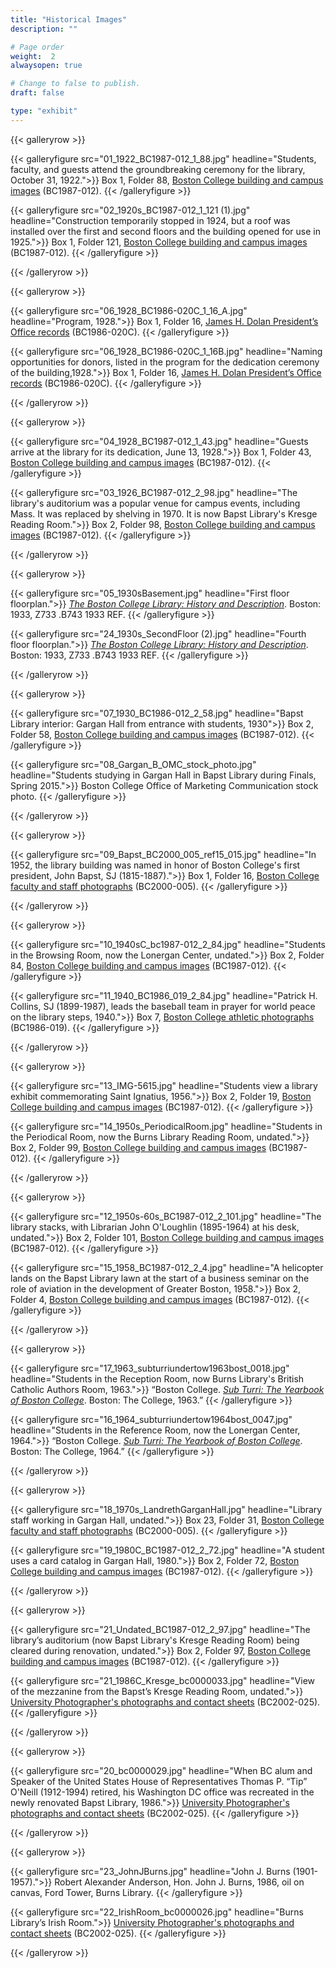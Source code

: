 ```yaml
---
title: "Historical Images"
description: ""

# Page order
weight:  2
alwaysopen: true

# Change to false to publish.
draft: false

type: "exhibit"
---
```


{{< galleryrow >}}

{{< galleryfigure src="01_1922_BC1987-012_1_88.jpg"
           headline="Students, faculty, and guests attend the groundbreaking ceremony for the library, October 31, 1922.">}} Box 1, Folder 88, [Boston College building and campus images](https://bc-primo.hosted.exlibrisgroup.com/permalink/f/l6ucgu/ALMA-BC21428864290001021) (BC1987-012).
{{< /galleryfigure >}}

{{< galleryfigure src="02_1920s_BC1987-012_1_121 (1).jpg"
           headline="Construction temporarily stopped in 1924, but a roof was installed over the first and second floors and the building opened for use in 1925.">}} Box 1, Folder 121, [Boston College building and campus images](https://bc-primo.hosted.exlibrisgroup.com/permalink/f/l6ucgu/ALMA-BC21428864290001021) (BC1987-012).
{{< /galleryfigure >}}

{{< /galleryrow >}}

{{< galleryrow >}}

{{< galleryfigure src="06_1928_BC1986-020C_1_16_A.jpg"
           headline="Program, 1928.">}} Box 1, Folder 16, [James H. Dolan President’s Office records](https://bc-primo.hosted.exlibrisgroup.com/permalink/f/l6ucgu/ALMA-BC21331160510001021) (BC1986-020C).
{{< /galleryfigure >}}

{{< galleryfigure src="06_1928_BC1986-020C_1_16B.jpg"
           headline="Naming opportunities for donors, listed in the program for the dedication ceremony of the building,1928.">}} Box 1, Folder 16, [James H. Dolan President’s Office records](https://bc-primo.hosted.exlibrisgroup.com/permalink/f/l6ucgu/ALMA-BC21331160510001021) (BC1986-020C).
{{< /galleryfigure >}}

{{< /galleryrow >}}

{{< galleryrow >}}

{{< galleryfigure src="04_1928_BC1987-012_1_43.jpg"
           headline="Guests arrive at the library for its dedication, June 13, 1928.">}} Box 1, Folder 43, [Boston College building and campus images](https://bc-primo.hosted.exlibrisgroup.com/permalink/f/l6ucgu/ALMA-BC21428864290001021) (BC1987-012).
{{< /galleryfigure >}}

{{< galleryfigure src="03_1926_BC1987-012_2_98.jpg"
           headline="The library's auditorium was a popular venue for campus events, including Mass. It was replaced by shelving in 1970. It is now Bapst Library's Kresge Reading Room.">}} Box 2, Folder 98, [Boston College building and campus images](https://bc-primo.hosted.exlibrisgroup.com/permalink/f/l6ucgu/ALMA-BC21428864290001021) (BC1987-012).
{{< /galleryfigure >}}

{{< /galleryrow >}}

{{< galleryrow >}}

{{< galleryfigure src="05_1930sBasement.jpg"
           headline="First floor floorplan.">}} *[The Boston College Library: History and Description](https://bc-primo.hosted.exlibrisgroup.com/permalink/f/l6ucgu/ALMA-BC21341858200001021)*. Boston: 1933, Z733 .B743 1933 REF.
{{< /galleryfigure >}}

{{< galleryfigure src="24_1930s_SecondFloor (2).jpg"
           headline="Fourth floor floorplan.">}} *[The Boston College Library: History and Description](https://bc-primo.hosted.exlibrisgroup.com/permalink/f/l6ucgu/ALMA-BC21341858200001021)*. Boston: 1933, Z733 .B743 1933 REF.
{{< /galleryfigure >}}

{{< /galleryrow >}}

{{< galleryrow >}}

{{< galleryfigure src="07_1930_BC1986-012_2_58.jpg"
           headline="Bapst Library interior: Gargan Hall from entrance with students, 1930">}} Box 2, Folder 58, [Boston College building and campus images](https://bc-primo.hosted.exlibrisgroup.com/permalink/f/l6ucgu/ALMA-BC21428864290001021) (BC1987-012).
{{< /galleryfigure >}}

{{< galleryfigure src="08_Gargan_B_OMC_stock_photo.jpg"
           headline="Students studying in Gargan Hall in Bapst Library during Finals, Spring 2015.">}} Boston College Office of Marketing Communication stock photo.
{{< /galleryfigure >}}

{{< /galleryrow >}}

{{< galleryrow >}}

{{< galleryfigure src="09_Bapst_BC2000_005_ref15_015.jpg"
           headline="In 1952, the library building was named in honor of Boston College's first president, John Bapst, SJ (1815-1887).">}} Box 1, Folder 16, [Boston College faculty and staff photographs](https://bc-primo.hosted.exlibrisgroup.com/permalink/f/l6ucgu/ALMA-BC21427406550001021) (BC2000-005).
{{< /galleryfigure >}}

{{< /galleryrow >}}

{{< galleryrow >}}

{{< galleryfigure src="10_1940sC_bc1987-012_2_84.jpg"
           headline="Students in the Browsing Room, now the Lonergan Center, undated.">}} Box 2, Folder 84, [Boston College building and campus images](https://bc-primo.hosted.exlibrisgroup.com/permalink/f/l6ucgu/ALMA-BC21428864290001021) (BC1987-012).
{{< /galleryfigure >}}

{{< galleryfigure src="11_1940_BC1986_019_2_84.jpg"
           headline="Patrick H. Collins, SJ (1899-1987), leads the baseball team in prayer for world peace on the library steps, 1940.">}} Box 7, [Boston College athletic photographs](https://bc-primo.hosted.exlibrisgroup.com/permalink/f/l6ucgu/ALMA-BC21424921630001021) (BC1986-019).
{{< /galleryfigure >}}

{{< /galleryrow >}}

{{< galleryrow >}}

{{< galleryfigure src="13_IMG-5615.jpg"
           headline="Students view a library exhibit commemorating Saint Ignatius, 1956.">}} Box 2, Folder 19, [Boston College building and campus images](https://bc-primo.hosted.exlibrisgroup.com/permalink/f/l6ucgu/ALMA-BC21428864290001021) (BC1987-012).
{{< /galleryfigure >}}

{{< galleryfigure src="14_1950s_PeriodicalRoom.jpg"
           headline="Students in the Periodical Room, now the Burns Library Reading Room, undated.">}} Box 2, Folder 99, [Boston College building and campus images](https://bc-primo.hosted.exlibrisgroup.com/permalink/f/l6ucgu/ALMA-BC21428864290001021) (BC1987-012).
{{< /galleryfigure >}}

{{< /galleryrow >}}

{{< galleryrow >}}

{{< galleryfigure src="12_1950s-60s_BC1987-012_2_101.jpg"
           headline="The library stacks, with Librarian John O'Loughlin (1895-1964) at his desk, undated.">}} Box 2, Folder 101, [Boston College building and campus images](https://bc-primo.hosted.exlibrisgroup.com/permalink/f/l6ucgu/ALMA-BC21428864290001021) (BC1987-012).
{{< /galleryfigure >}}

{{< galleryfigure src="15_1958_BC1987-012_2_4.jpg"
           headline="A helicopter lands on the Bapst Library lawn at the start of a business seminar on the role of aviation in the development of Greater Boston, 1958.">}} Box 2, Folder 4, [Boston College building and campus images](https://bc-primo.hosted.exlibrisgroup.com/permalink/f/l6ucgu/ALMA-BC21428864290001021) (BC1987-012).
{{< /galleryfigure >}}

{{< /galleryrow >}}

{{< galleryrow >}}

{{< galleryfigure src="17_1963_subturriundertow1963bost_0018.jpg"
           headline="Students in the Reception Room, now Burns Library's British Catholic Authors Room, 1963.">}} “Boston College. *[Sub Turri: The Yearbook of Boston College](https://bc-primo.hosted.exlibrisgroup.com/permalink/f/l6ucgu/ALMA-BC21387089960001021)*. Boston: The College, 1963.”
{{< /galleryfigure >}}

{{< galleryfigure src="16_1964_subturriundertow1964bost_0047.jpg"
           headline="Students in the Reference Room, now the Lonergan Center, 1964.">}} “Boston College. *[Sub Turri: The Yearbook of Boston College](https://bc-primo.hosted.exlibrisgroup.com/permalink/f/l6ucgu/ALMA-BC21387089960001021)*. Boston: The College, 1964.”
{{< /galleryfigure >}}

{{< /galleryrow >}}

{{< galleryrow >}}

{{< galleryfigure src="18_1970s_LandrethGarganHall.jpg"
           headline="Library staff working  in Gargan Hall, undated.">}} Box 23, Folder 31, [Boston College faculty and staff photographs](https://bc-primo.hosted.exlibrisgroup.com/permalink/f/l6ucgu/ALMA-BC21427406550001021) (BC2000-005).
{{< /galleryfigure >}}

{{< galleryfigure src="19_1980C_BC1987-012_2_72.jpg"
           headline="A student uses a card catalog in Gargan Hall, 1980.">}} Box 2, Folder 72, [Boston College building and campus images](https://bc-primo.hosted.exlibrisgroup.com/permalink/f/l6ucgu/ALMA-BC21428864290001021) (BC1987-012).
{{< /galleryfigure >}}

{{< /galleryrow >}}

{{< galleryrow >}}

{{< galleryfigure src="21_Undated_BC1987-012_2_97.jpg"
           headline="The library’s auditorium (now Bapst Library's Kresge Reading Room) being cleared during renovation, undated.">}} Box 2, Folder 97, [Boston College building and campus images](https://bc-primo.hosted.exlibrisgroup.com/permalink/f/l6ucgu/ALMA-BC21428864290001021) (BC1987-012).
{{< /galleryfigure >}}

{{< galleryfigure src="21_1986C_Kresge_bc0000033.jpg"
           headline="View of the mezzanine from the Bapst’s Kresge Reading Room, undated.">}} [University Photographer's photographs and contact sheets](http://hdl.handle.net/2345/6607) (BC2002-025).
{{< /galleryfigure >}}

{{< /galleryrow >}}

{{< galleryrow >}}

{{< galleryfigure src="20_bc0000029.jpg"
           headline="When BC alum and Speaker of the United States House of Representatives Thomas P. “Tip” O'Neill (1912-1994) retired, his Washington DC office was recreated in the newly renovated Bapst Library, 1986.">}} [University Photographer's photographs and contact sheets](http://hdl.handle.net/2345/6971) (BC2002-025).
{{< /galleryfigure >}}


{{< /galleryrow >}}

{{< galleryrow >}}

{{< galleryfigure src="23_JohnJBurns.jpg"
           headline="John J. Burns (1901-1957).">}} Robert Alexander Anderson, Hon. John J. Burns, 1986, oil on canvas, Ford Tower, Burns Library.
{{< /galleryfigure >}}

{{< galleryfigure src="22_IrishRoom_bc0000026.jpg"
           headline="Burns Library’s Irish Room.">}} [University Photographer's photographs and contact sheets](http://hdl.handle.net/2345/6970) (BC2002-025).
{{< /galleryfigure >}}

{{< /galleryrow >}}

